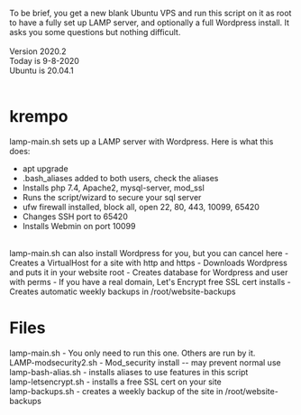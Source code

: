 To be brief, you get a new blank Ubuntu VPS and run this script on it as root to have a fully set up LAMP server, and optionally a full Wordpress install. It asks you some questions but nothing difficult.<br>
<br>
Version 2020.2<br>
Today is 9-8-2020<br>
Ubuntu is 20.04.1<br>
<br>
# krempo
lamp-main.sh sets up a LAMP server with Wordpress. Here is what this does:
- apt upgrade
- .bash_aliases added to both users, check the aliases
- Installs php 7.4, Apache2, mysql-server, mod_ssl
- Runs the script/wizard to secure your sql server
- ufw firewall installed, block all, open 22, 80, 443, 10099, 65420
- Changes SSH port to 65420
- Installs Webmin on port 10099
<br>
lamp-main.sh can also install Wordpress for you, but you can cancel here
- Creates a VirtualHost for a site with http and https
- Downloads Wordpress and puts it in your website root
- Creates database for Wordpress and user with perms
- If you have a real domain, Let's Encrypt free SSL cert installs
- Creates automatic weekly backups in /root/website-backups
<br>

# Files
lamp-main.sh - You only need to run this one. Others are run by it.<br>
LAMP-modsecurity2.sh	- Mod_security install -- may prevent normal use<br>
lamp-bash-alias.sh - installs aliases to use features in this script<br>
lamp-letsencrypt.sh - installs a free SSL cert on your site<br>
lamp-backups.sh - creates a weekly backup of the site in /root/website-backups<br>


